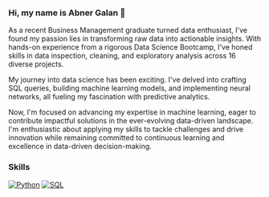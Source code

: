 ### Hi, my name is Abner Galan 👋

As a recent Business Management graduate turned data enthusiast, I've found my passion lies in transforming raw data into actionable insights. With hands-on experience from a rigorous Data Science Bootcamp, I've honed skills in data inspection, cleaning, and exploratory analysis across 16 diverse projects.

My journey into data science has been exciting. I've delved into crafting SQL queries, building machine learning models, and implementing neural networks, all fueling my fascination with predictive analytics.

Now, I'm focused on advancing my expertise in machine learning, eager to contribute impactful solutions in the ever-evolving data-driven landscape. I'm enthusiastic about applying my skills to tackle challenges and drive innovation while remaining committed to continuous learning and excellence in data-driven decision-making.

### Skills

[![Python](https://img.shields.io/badge/Python-yellow?style=for-the-badge&logo=python&logoColor=white&labelColor=101010)]()
[![SQL](https://img.shields.io/badge/SQL-4479A1?style=for-the-badge&logo=sql&logoColor=white&labelColor=101010)]()

